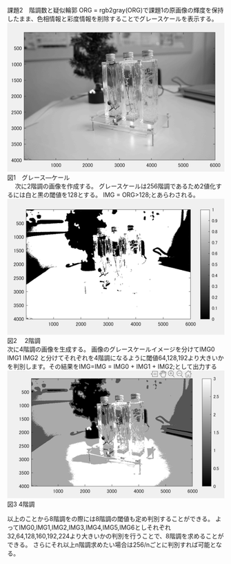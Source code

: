 課題2　階調数と疑似輪郭
ORG = rgb2gray(ORG)で課題1の原画像の輝度を保持したまま、色相情報と彩度情報を削除することでグレースケールを表示する。
![](https://github.com/Tomiyoshi-Takafumi/lecture_image_processing/blob/master/%E8%AA%B2%E9%A1%8C%E7%94%BB%E5%83%8F/2-1.png)  
図1　グレース―ケール  
 
次に2階調の画像を作成する。
グレースケールは256階調であるため2値化するには白と黒の閾値を128とする。
IMG = ORG>128;とあらわされる。
![](https://github.com/Tomiyoshi-Takafumi/lecture_image_processing/blob/master/%E8%AA%B2%E9%A1%8C%E7%94%BB%E5%83%8F/2-2.png)  
図2 　2階調  
次に4階調の画像を生成する。
画像のグレースケールイメージを分けてIMG0 IMG1 IMG2 と分けてそれぞれを4階調になるように閾値64,128,192より大きいかを判別します。その結果をIMG=IMG = IMG0 + IMG1 + IMG2;として出力する
![](https://github.com/Tomiyoshi-Takafumi/lecture_image_processing/blob/master/%E8%AA%B2%E9%A1%8C%E7%94%BB%E5%83%8F/2-3.png)  
図3 4階調  

以上のことから8階調をの際には8階調の閾値も定め判別することができる。
よってIMG0,IMG1,IMG2,IMG3,IMG4,IMG5,IMG6としそれぞれ32,64,128,160,192,224より大きいかの判別を行うことで、8階調を求めることができる。
さらにそれ以上n階調求めたい場合は256/nごとに判別すれば可能となる。


